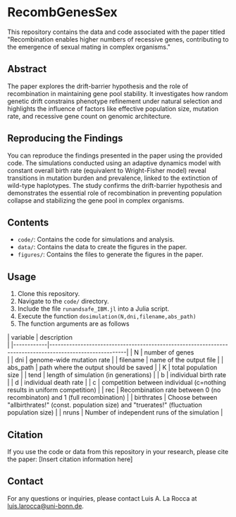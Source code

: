 # RecombGenesSex

This repository contains the data and code associated with the paper titled "Recombination enables higher numbers of recessive genes, contributing to the emergence of sexual mating in complex organisms."

## Abstract
The paper explores the drift-barrier hypothesis and the role of recombination in maintaining gene pool stability. It investigates how random genetic drift constrains phenotype refinement under natural selection and highlights the influence of factors like effective population size, mutation rate, and recessive gene count on genomic architecture.

## Reproducing the Findings
You can reproduce the findings presented in the paper using the provided code. The simulations conducted using an adaptive dynamics model with constant overall birth rate (equivalent to Wright-Fisher model) reveal transitions in mutation burden and prevalence, linked to the extinction of wild-type haplotypes. The study confirms the drift-barrier hypothesis and demonstrates the essential role of recombination in preventing population collapse and stabilizing the gene pool in complex organisms.

## Contents
- `code/`: Contains the code for simulations and analysis.
- `data/`: Contains the data to create the figures in the paper.
- `figures/`: Contains the files to generate the figures in the paper.

## Usage
1. Clone this repository.
2. Navigate to the `code/` directory.
3. Include the file `runandsafe_IBM.jl` into a Julia script.
4. Execute the function `dosimulation(N,dni,filename,abs_path)`
5. The function arguments are as follows

| variable   | description                                                                                         
|
|------------|---------------------------------------------------------------------------------------------------------|
| N          | number of genes                                                                                         
|
| dni        | genome-wide mutation rate                                                                               |
| filename   | name of the output file                                                                                 |
| abs_path   | path where the output should be saved                                                                   |
| K          | total population size                                                                                   |
| tend       | length of simulation (in generations)                                                                   |
| b          | individual birth rate                                                                                   |
| d          | individual death rate                                                                                   |
| c          | competition between individual (c=nothing results in uniform competition)                               |
| rec        | Recombination rate between 0 (no recombinaton) and 1 (full recombination)                               |
| birthrates | Choose between "allbirthrates!" (const. population size) and "truerates!" (fluctuation population size) |
| nruns      | Number of independent runs of the simulation                                                            |

## Citation
If you use the code or data from this repository in your research, please cite the paper:
[Insert citation information here]

## Contact
For any questions or inquiries, please contact Luis A. La Rocca at luis.larocca@uni-bonn.de.
